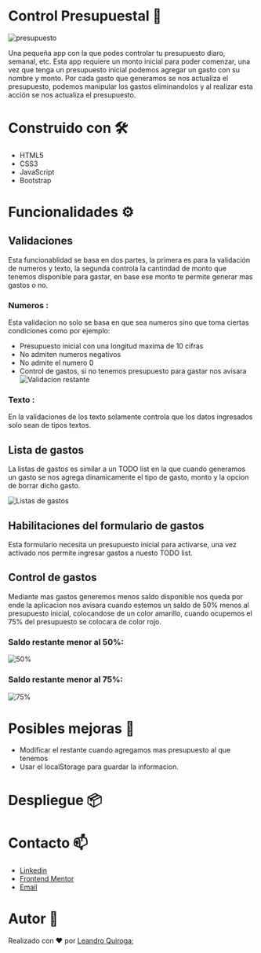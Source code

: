 # Control Presupuestal 📑
![presupuesto](https://user-images.githubusercontent.com/80013958/134263886-37dda43f-bd79-4f2e-b576-7301ef59f7e4.gif)

Una pequeña app con la que podes controlar tu presupuesto diaro, semanal, etc. Esta app requiere un monto inicial para poder comenzar, una vez que tenga un presupuesto inicial podemos agregar un gasto con su nombre y monto. Por cada gasto que generamos se nos actualiza el presupuesto, podemos manipular los gastos eliminandolos y al realizar esta acción se nos actualiza el presupuesto.

# Construido con 🛠️
* HTML5
* CSS3
* JavaScript
* Bootstrap

# Funcionalidades ⚙️
## Validaciones 
Esta funcionablidad se basa en dos partes, la primera es para la validación de numeros y texto, la segunda controla la cantindad de monto que tenemos disponible para gastar, en base ese monto te permite generar mas gastos o no.

### Numeros :
Esta validacion no solo se basa en que sea numeros sino que toma ciertas condiciones como por ejemplo:
* Presupuesto inicial con una longitud maxima de 10 cifras
* No admiten numeros negativos 
* No admite el numero 0
* Control de gastos, si no tenemos presupuesto para gastar nos avisara
![Validacion restante](https://user-images.githubusercontent.com/80013958/134263745-0a80d86a-5607-43ef-a137-ba0f0e17b07a.gif)


### Texto : 
En la validaciones de los texto solamente controla que los datos ingresados solo sean de tipos textos. 

## Lista de gastos
La listas de gastos es similar a un TODO list en la que cuando generamos un gasto se nos agrega dinamicamente el tipo de gasto, monto y la opcion de borrar dicho gasto. 

![Listas de gastos](https://user-images.githubusercontent.com/80013958/134263320-71bbf6fc-1263-4a89-8819-f3d5137342bc.png)

## Habilitaciones del formulario de gastos 
Esta formulario necesita un presupuesto inicial para activarse, una vez activado nos permite ingresar gastos a nuesto TODO list. 

## Control de gastos 
Mediante mas gastos generemos menos saldo disponible nos queda por ende la aplicacion nos avisara cuando estemos un saldo de 50% menos al presupuesto inicial, colocandose de un color amarillo, cuando ocupemos el 75% del presupuesto se colocara de color rojo.  
### Saldo restante menor al 50%:
![50%](https://user-images.githubusercontent.com/80013958/134263389-62bc13cf-1567-404b-85ae-7643834a3bf8.png)

### Saldo restante menor al 75%:
![75%](https://user-images.githubusercontent.com/80013958/134263405-8ec2ac5d-662a-4add-bbeb-784eab20cfd4.png)

# Posibles mejoras 🚀
* Modificar el restante cuando agregamos mas presupuesto al que tenemos
* Usar el localStorage para guardar la informacion. 
# Despliegue 📦

# Contacto 📫
- [Linkedin](https://www.linkedin.com/in/leanquiroga95/)
- [Frontend Mentor](https://www.frontendmentor.io/profile/leandroquiroga)
- [Email](mailto:leandroquiroga9514@gmail.com)

# Autor 👤
Realizado con ❤️ por [Leandro Quiroga](https://github.com/leandroquiroga);
